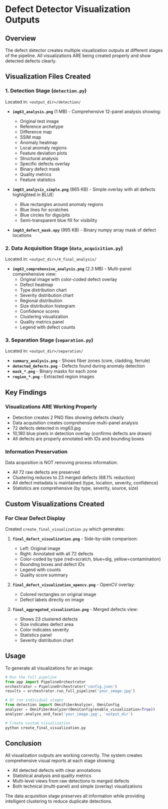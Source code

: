 # Defect Detector Visualization Outputs

## Overview
The defect detector creates multiple visualization outputs at different stages of the pipeline. All visualizations ARE being created properly and show detected defects clearly.

## Visualization Files Created

### 1. Detection Stage (`detection.py`)
Located in: `<output_dir>/detection/`

- **`img63_analysis.png`** (1 MB) - Comprehensive 12-panel analysis showing:
  - Original test image
  - Reference archetype
  - Difference map
  - SSIM map
  - Anomaly heatmap
  - Local anomaly regions
  - Feature deviation plots
  - Structural analysis
  - Specific defects overlay
  - Binary defect mask
  - Quality metrics
  - Feature statistics

- **`img63_analysis_simple.png`** (865 KB) - Simple overlay with all defects highlighted in BLUE:
  - Blue rectangles around anomaly regions
  - Blue lines for scratches
  - Blue circles for digs/pits
  - Semi-transparent blue fill for visibility

- **`img63_defect_mask.npy`** (995 KB) - Binary numpy array mask of defect locations

### 2. Data Acquisition Stage (`data_acquisition.py`)
Located in: `<output_dir>/4_final_analysis/`

- **`img63_comprehensive_analysis.png`** (2.3 MB) - Multi-panel comprehensive view:
  - Original image with color-coded defect overlay
  - Defect heatmap
  - Type distribution chart
  - Severity distribution chart
  - Regional distribution
  - Size distribution histogram
  - Confidence scores
  - Clustering visualization
  - Quality metrics panel
  - Legend with defect counts

### 3. Separation Stage (`separation.py`)
Located in: `<output_dir>/separation/`

- **`summary_analysis.png`** - Shows fiber zones (core, cladding, ferrule)
- **`detected_defects.png`** - Defects found during anomaly detection
- **`mask_*.png`** - Binary masks for each zone
- **`region_*.png`** - Extracted region images

## Key Findings

### Visualizations ARE Working Properly
- Detection creates 2 PNG files showing defects clearly
- Data acquisition creates comprehensive multi-panel analysis
- 72 defects detected in img63.jpg
- 10,180 blue pixels in detection overlay (confirms defects are drawn)
- All defects are properly annotated with IDs and bounding boxes

### Information Preservation
Data acquisition is NOT removing process information:
- All 72 raw defects are preserved
- Clustering reduces to 23 merged defects (68.1% reduction)
- All defect metadata is maintained (type, location, severity, confidence)
- Statistics are comprehensive (by type, severity, source, size)

## Custom Visualizations Created

### For Clear Defect Display
Created `create_final_visualization.py` which generates:

1. **`final_defect_visualization.png`** - Side-by-side comparison:
   - Left: Original image
   - Right: Annotated with all 72 defects
   - Color-coded by type (red=scratch, blue=dig, yellow=contamination)
   - Bounding boxes and defect IDs
   - Legend with counts
   - Quality score summary

2. **`final_defect_visualization_opencv.png`** - OpenCV overlay:
   - Colored rectangles on original image
   - Defect labels directly on image

3. **`final_aggregated_visualization.png`** - Merged defects view:
   - Shows 23 clustered defects
   - Size indicates defect area
   - Color indicates severity
   - Statistics panel
   - Severity distribution chart

## Usage

To generate all visualizations for an image:

```python
# Run the full pipeline
from app import PipelineOrchestrator
orchestrator = PipelineOrchestrator('config.json')
results = orchestrator.run_full_pipeline('your_image.jpg')

# Or run individual stages
from detection import OmniFiberAnalyzer, OmniConfig
analyzer = OmniFiberAnalyzer(OmniConfig(enable_visualization=True))
analyzer.analyze_end_face('your_image.jpg', 'output_dir')

# Create custom visualization
python create_final_visualization.py
```

## Conclusion
All visualization outputs are working correctly. The system creates comprehensive visual reports at each stage showing:
- All detected defects with clear annotations
- Statistical analysis and quality metrics
- Multi-level views from raw detections to merged defects
- Both technical (multi-panel) and simple (overlay) visualizations

The data acquisition stage preserves all information while providing intelligent clustering to reduce duplicate detections.